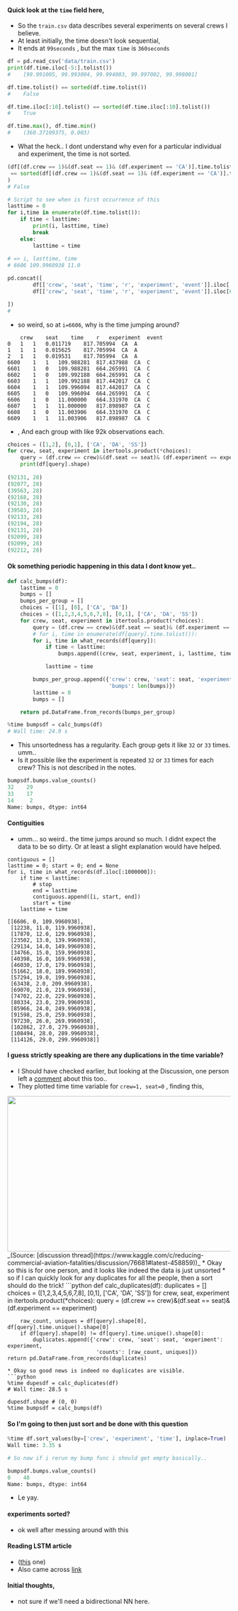 
#### Quick look at the `time` field here, 
* So the `train.csv` data describes several experiments on several crews I believe.
* At least initially, the time doesn't look sequential,
*  It ends at `99seconds` , but the max `time` is `360seconds`
```python
df = pd.read_csv('data/train.csv')
print(df.time.iloc[-5:].tolist())
#    [99.991005, 99.993004, 99.994003, 99.997002, 99.998001]

df.time.tolist() == sorted(df.time.tolist())
#    False

df.time.iloc[:10].tolist() == sorted(df.time.iloc[:10].tolist())
#    True

df.time.max(), df.time.min()
#    (360.37109375, 0.003)
```
* What the heck.. I dont understand why even for a particular individual and experiment, the time is not sorted.
```python
(df[(df.crew == 1)&(df.seat == 1)& (df.experiment == 'CA')].time.tolist()
 == sorted(df[(df.crew == 1)&(df.seat == 1)& (df.experiment == 'CA')].time.tolist())
)
# False

# Script to see when is first occurrence of this
lasttime = 0
for i,time in enumerate(df.time.tolist()):
    if time < lasttime:
        print(i, lasttime, time)
        break
    else:
        lasttime = time
        
# => i, lasttime, time
# 6606 109.9960938 11.0

pd.concat([
        df[['crew', 'seat', 'time', 'r', 'experiment', 'event']].iloc[:3],
        df[['crew', 'seat', 'time', 'r', 'experiment', 'event']].iloc[6600:6610]

])
# 
```
* so weird, so at `i=6606`, why is the time jumping around? 
```
	crew	seat	time	r	experiment	event
0	1	1	0.011719	817.705994	CA	A
1	1	1	0.015625	817.705994	CA	A
2	1	1	0.019531	817.705994	CA	A
6600	1	1	109.988281	817.437988	CA	C
6601	1	0	109.988281	664.265991	CA	C
6602	1	0	109.992188	664.265991	CA	C
6603	1	1	109.992188	817.442017	CA	C
6604	1	1	109.996094	817.442017	CA	C
6605	1	0	109.996094	664.265991	CA	C
6606	1	0	11.000000	664.331970	CA	C
6607	1	1	11.000000	817.898987	CA	C
6608	1	0	11.003906	664.331970	CA	C
6609	1	1	11.003906	817.898987	CA	C
```
* , And each group with like 92k observations each.
```python
choices = ([1,2], [0,1], ['CA', 'DA', 'SS'])
for crew, seat, experiment in itertools.product(*choices):
    query = (df.crew == crew)&(df.seat == seat)& (df.experiment == experiment)
    print(df[query].shape)
    
(92131, 28)
(92077, 28)
(39563, 28)
(92168, 28)
(92130, 28)
(39583, 28)
(92133, 28)
(92194, 28)
(92131, 28)
(92099, 28)
(92099, 28)
(92212, 28)
```

#### Ok something periodic happening in this data I dont know yet..
```python
def calc_bumps(df):
    lasttime = 0
    bumps = []
    bumps_per_group = []
    choices = ([1], [0], ['CA', 'DA'])
    choices = ([1,2,3,4,5,6,7,8], [0,1], ['CA', 'DA', 'SS'])
    for crew, seat, experiment in itertools.product(*choices):
        query = (df.crew == crew)&(df.seat == seat)& (df.experiment == experiment)
        # for i, time in enumerate(df[query].time.tolist()):
        for i, time in what_records(df[query]):
            if time < lasttime:
                bumps.append((crew, seat, experiment, i, lasttime, time))

            lasttime = time

        bumps_per_group.append({'crew': crew, 'seat': seat, 'experiment': experiment, 
                                'bumps': len(bumps)})    
        lasttime = 0
        bumps = []

    return pd.DataFrame.from_records(bumps_per_group)

%time bumpsdf = calc_bumps(df)
# Wall time: 24.9 s
```
* This unsortedness has a regularity. Each group gets it like `32` or `33` times. umm..
* Is it possible like the experiment is repeated `32` or `33` times for each crew? This is not described in the notes. 
```python
bumpsdf.bumps.value_counts()
32    29
33    17
14     2
Name: bumps, dtype: int64
```

#### Contiguities
* umm... so weird.. the time jumps around so much. I didnt expect the data to be so dirty. Or at least a slight explanation would have helped.
```
contiguous = []
lasttime = 0; start = 0; end = None
for i, time in what_records(df.iloc[:1000000]):
    if time < lasttime:
        # stop
        end = lasttime
        contiguous.append([i, start, end])
        start = time
    lasttime = time
        
[[6606, 0, 109.9960938],
 [12238, 11.0, 119.9960938],
 [17870, 12.0, 129.9960938],
 [23502, 13.0, 139.9960938],
 [29134, 14.0, 149.9960938],
 [34766, 15.0, 159.9960938],
 [40398, 16.0, 169.9960938],
 [46030, 17.0, 179.9960938],
 [51662, 18.0, 189.9960938],
 [57294, 19.0, 199.9960938],
 [63438, 2.0, 209.9960938],
 [69070, 21.0, 219.9960938],
 [74702, 22.0, 229.9960938],
 [80334, 23.0, 239.9960938],
 [85966, 24.0, 249.9960938],
 [91598, 25.0, 259.9960938],
 [97230, 26.0, 269.9960938],
 [102862, 27.0, 279.9960938],
 [108494, 28.0, 289.9960938],
 [114126, 29.0, 299.9960938]]
```

#### I guess strictly speaking are there any duplications in the time variable?
* I Should have checked earlier, but looking at the Discussion, one person left a [comment](https://www.kaggle.com/c/reducing-commercial-aviation-fatalities/discussion/76681#latest-458859) about this too.. 
* They plotted time time variable for `crew=1, seat=0` , finding this, 
<img src="https://github.com/namoopsoo/aviation-pilot-physiology-hmm/blob/master/notes/assets/Screen%20Shot%202019-05-14%20at%205.17.02%20PM.png" width="530" height="350">
_(Source: [discussion thread](https://www.kaggle.com/c/reducing-commercial-aviation-fatalities/discussion/76681#latest-458859))_ 
* Okay so this is for one person, and it looks like indeed the data is just unsorted
* so if I can quickly look for any duplicates for all the people, then a sort should do the trick!
```python
def calc_duplicates(df):
    duplicates = []
    choices = ([1,2,3,4,5,6,7,8], [0,1], ['CA', 'DA', 'SS'])
    for crew, seat, experiment in itertools.product(*choices):
        query = (df.crew == crew)&(df.seat == seat)& (df.experiment == experiment)

        raw_count, uniques = df[query].shape[0], df[query].time.unique().shape[0]
        if df[query].shape[0] != df[query].time.unique().shape[0]:
            duplicates.append({'crew': crew, 'seat': seat, 'experiment': experiment, 
                                'counts': [raw_count, uniques]})
    return pd.DataFrame.from_records(duplicates)
```
* Okay so good news is indeed no duplicates are visible. 
```python
%time dupesdf = calc_duplicates(df)
# Wall time: 28.5 s

dupesdf.shape # (0, 0)
%time bumpsdf = calc_bumps(df)

```

#### So I'm going to then just sort and be done with this question
```python
%time df.sort_values(by=['crew', 'experiment', 'time'], inplace=True)
Wall time: 3.35 s

# So now if i rerun my bump func i should get empty basically..

bumpsdf.bumps.value_counts()
0    48
Name: bumps, dtype: int64


```
* Le yay.

#### experiments sorted?
* ok well after messing around with this 

#### Reading LSTM article
* ([this](https://colah.github.io/posts/2015-08-Understanding-LSTMs/) one)
* Also came across [link](https://colah.github.io/posts/2015-08-Understanding-LSTMs/)

#### Initial thoughts, 
* not sure if we'll need a bidirectional NN here. 
